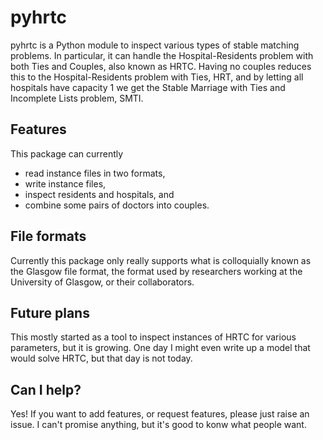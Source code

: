 # pyhrtc
pyhrtc is a Python module to inspect various types of stable matching problems. In particular, it can handle the Hospital-Residents problem with both Ties and Couples, also known as HRTC. Having no couples reduces this to the Hospital-Residents problem with Ties, HRT, and by letting all hospitals have capacity 1 we get the Stable Marriage with Ties and Incomplete Lists problem, SMTI.

## Features

This package can currently
* read instance files in two formats,
* write instance files, 
* inspect residents and hospitals, and
* combine some pairs of doctors into couples.

## File formats

Currently this package only really supports what is colloquially known as the Glasgow file format, the format used by researchers working at the University of Glasgow, or their collaborators.

## Future plans

This mostly started as a tool to inspect instances of HRTC for various parameters, but it is growing. One day I might even write up a model that would solve HRTC, but that day is not today.

## Can I help?

Yes! If you want to add features, or request features, please just raise an issue. I can't promise anything, but it's good to konw what people want.


